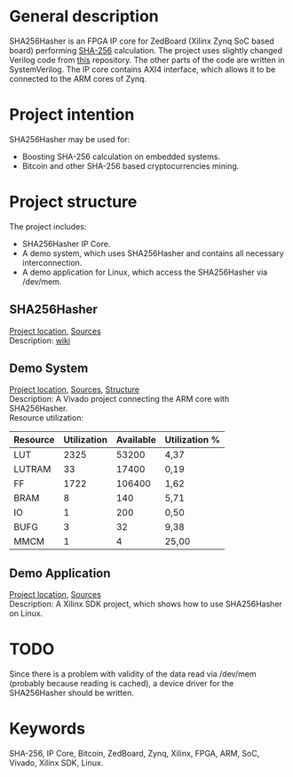 # General description
SHA256Hasher is an FPGA IP core for ZedBoard (Xilinx Zynq SoC based board) performing [SHA-256](https://en.wikipedia.org/wiki/SHA-2) calculation. The project uses slightly changed Verilog code from [this](https://github.com/progranism/Open-Source-FPGA-Bitcoin-Miner) repository. The other parts of the code are written in SystemVerilog. The IP core contains AXI4 interface, which allows it to be connected to the ARM cores of Zynq. 

# Project intention
SHA256Hasher may be used for:
* Boosting SHA-256 calculation on embedded systems.
* Bitcoin and other SHA-256 based cryptocurrencies mining.

# Project structure
The project includes:
* SHA256Hasher IP Core.
* A demo system, which uses SHA256Hasher and contains all necessary interconnection.
* A demo application for Linux, which access the SHA256Hasher via /dev/mem.

## SHA256Hasher
[Project location](FPGA/SHA256Hasher/), [Sources](FPGA/SHA256Hasher/SHA256Hasher.srcs\sources_1\new)  
Description: [wiki](https://github.com/Goshik92/SHA256Hasher/wiki/SHA256Hasher-description)

## Demo System
[Project location](FPGA/System/), [Sources](FPGA/System/System.srcs/sources_1/bd/System), [Structure](Docs/System.pdf)  
Description: A Vivado project connecting the ARM core with SHA256Hasher.  
Resource utilization:  

| Resource | Utilization | Available | Utilization % |
| -------- | ----------- | --------- | ------------- |
| LUT      | 2325        | 53200     | 4,37          |
| LUTRAM   | 33          | 17400     | 0,19          |
| FF       | 1722        | 106400    | 1,62          |
| BRAM     | 8           | 140       | 5,71          |
| IO       | 1           | 200       | 0,50          |
| BUFG     | 3           | 32        | 9,38          |
| MMCM     | 1           | 4         | 25,00         |

## Demo Application
[Project location](ARM/SHA256HasherTest), [Sources](ARM/SHA256HasherTest/src)  
Description: A Xilinx SDK project, which shows how to use SHA256Hasher on Linux.

# TODO
Since there is a problem with validity of the data read via /dev/mem (probably because reading is cached), a device driver for the SHA256Hasher should be written.

# Keywords
SHA-256, IP Core, Bitcoin, ZedBoard, Zynq, Xilinx, FPGA, ARM, SoC, Vivado, Xilinx SDK, Linux.
